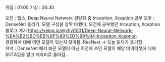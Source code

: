 취침 : 01:00
기상 : 06:30

오전 : 헬스, Deep Neural Network 경량화 중 Inception, Xception 공부
오후 : DenseNet 돌리기. 모델 구성을 살짝 바꿨다.
오전에 공부했던 Inception, Xception 블로그 게시 https://velog.io/@yhyj1001/Deep-Neural-Network-%EA%B2%BD%EB%9F%89%ED%99%94-Inception-Xception  
경량화에 대해 어떤 모델이 있는지 찾아봄. ResNext -> 오늘 읽다가 포기함.  
저녁 : DenseNet 에서 바꾼 모델이 아닌 이전에 쓰던 모델이 해당 데이터셋에 대해 SOTA임을 알고 제자리로 돌아감..
